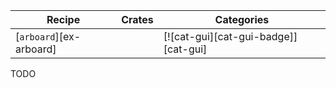 | Recipe | Crates | Categories |
|--------|--------|------------|
| [`arboard`][ex-arboard] |  | [![cat-gui][cat-gui-badge]][cat-gui] |

<div class="hidden">
TODO
</div>
